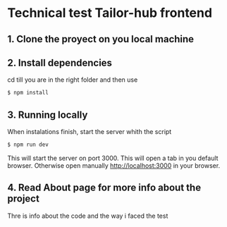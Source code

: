 # Technical test Tailor-hub frontend

## 1. Clone the proyect on you local machine

## 2. Install dependencies 
cd till you are in the right folder and then use 
```bash
$ npm install
```

## 3. Running locally
When instalations finish, start the server whith the script
```bash
$ npm run dev
```

This will start the server on port 3000.
This will open a tab in you default browser. Otherwise open manually <http://localhost:3000> in your browser.

## 4. Read About page for more info about the project

Thre is info about the code and the way i faced the test
